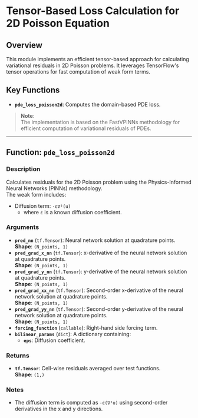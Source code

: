 # Tensor-Based Loss Calculation for 2D Poisson Equation

## Overview
This module implements an efficient tensor-based approach for calculating variational residuals in 2D Poisson problems. It leverages TensorFlow's tensor operations for fast computation of weak form terms.

## Key Functions
- **`pde_loss_poisson2d`**: Computes the domain-based PDE loss.

> **Note**:  
> The implementation is based on the FastVPINNs methodology for efficient computation of variational residuals of PDEs.

---

## Function: `pde_loss_poisson2d`

### Description
Calculates residuals for the 2D Poisson problem using the Physics-Informed Neural Networks (PINNs) methodology.  
The weak form includes:
- Diffusion term: `-ε∇²(u)`
  - where `ε` is a known diffusion coefficient.

### Arguments
- **`pred_nn`** (`tf.Tensor`): Neural network solution at quadrature points.  
  **Shape**: `(N_points, 1)`
- **`pred_grad_x_nn`** (`tf.Tensor`): x-derivative of the neural network solution at quadrature points.  
  **Shape**: `(N_points, 1)`
- **`pred_grad_y_nn`** (`tf.Tensor`): y-derivative of the neural network solution at quadrature points.  
  **Shape**: `(N_points, 1)`
- **`pred_grad_xx_nn`** (`tf.Tensor`): Second-order x-derivative of the neural network solution at quadrature points.  
  **Shape**: `(N_points, 1)`
- **`pred_grad_yy_nn`** (`tf.Tensor`): Second-order y-derivative of the neural network solution at quadrature points.  
  **Shape**: `(N_points, 1)`
- **`forcing_function`** (`callable`): Right-hand side forcing term.
- **`bilinear_params`** (`dict`): A dictionary containing:
  - **`eps`**: Diffusion coefficient.

### Returns
- **`tf.Tensor`**: Cell-wise residuals averaged over test functions.  
  **Shape**: `(1,)`

### Notes
- The diffusion term is computed as `-ε(∇²u)` using second-order derivatives in the x and y directions.
